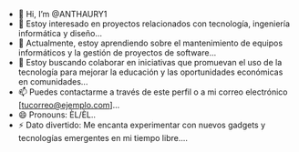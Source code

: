 - 👋 Hi, I’m @ANTHAURY1
- 👀 Estoy interesado en proyectos relacionados con tecnología, ingeniería informática y diseño...
- 🌱 Actualmente, estoy aprendiendo sobre el mantenimiento de equipos informáticos y la gestión de proyectos de software...
- 💞️ Estoy buscando colaborar en iniciativas que promuevan el uso de la tecnología para mejorar la educación y las oportunidades económicas en comunidades...
- 📫 Puedes contactarme a través de este perfil o a mi correo electrónico [tucorreo@ejemplo.com]...
- 😄 Pronouns: ÈL/ÈL..
- ⚡ Dato divertido: Me encanta experimentar con nuevos gadgets y tecnologías emergentes en mi tiempo libre....

<!---
ANTHAURY1/ANTHAURY1 is a ✨ special ✨ repository because its `README.md` (this file) appears on your GitHub profile.
You can click the Preview link to take a look at your changes.
--->
